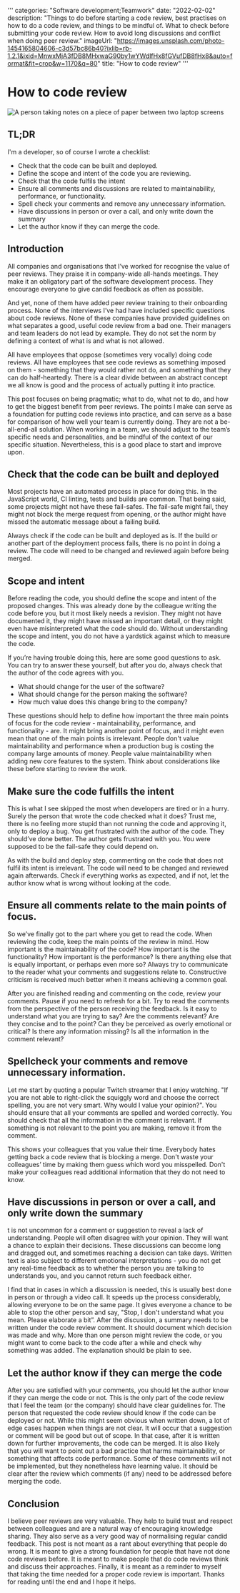 '''
categories: "Software development;Teamwork"
date: "2022-02-02"
description: "Things to do before starting a code review, best practises on how to do a code review, and things to be mindful of. What to check before submitting your code review. How to avoid long discussions and conflict when doing peer review."
imageUrl: "https://images.unsplash.com/photo-1454165804606-c3d57bc86b40?ixlib=rb-1.2.1&ixid=MnwxMjA3fDB8MHxwaG90by1wYWdlfHx8fGVufDB8fHx8&auto=format&fit=crop&w=1170&q=80"
title: "How to code review"
'''

# How to code review

![A person taking notes on a piece of paper between two laptop screens](https://images.unsplash.com/photo-1454165804606-c3d57bc86b40?ixlib=rb-1.2.1&ixid=MnwxMjA3fDB8MHxwaG90by1wYWdlfHx8fGVufDB8fHx8&auto=format&fit=crop&w=1170&q=80)

## TL;DR

I'm a developer, so of course I wrote a checklist:

- Check that the code can be built and deployed.
- Define the scope and intent of the code you are reviewing.
- Check that the code fulfils the intent
- Ensure all comments and discussions are related to maintainability, performance, or functionality.
- Spell check your comments and remove any unnecessary information.
- Have discussions in person or over a call, and only write down the summary
- Let the author know if they can merge the code.

## Introduction

All companies and organisations that I’ve worked for recognise the value of peer reviews. They praise it in company-wide all-hands meetings. They make it an obligatory part of the software development process. They encourage everyone to give candid feedback as often as possible.

And yet, none of them have added peer review training to their onboarding process. None of the interviews I’ve had have included specific questions about code reviews. None of these companies have provided guidelines on what separates a good, useful code review from a bad one. Their managers and team leaders do not lead by example. They do not set the norm by defining a context of what is and what is not allowed.

All have employees that oppose (sometimes very vocally) doing code reviews. All have employees that see code reviews as something imposed on them - something that they would rather not do, and something that they can do half-heartedly. There is a clear divide between an abstract concept we all know is good and the process of actually putting it into practice.

This post focuses on being pragmatic; what to do, what not to do, and how to get the biggest benefit from peer reviews. The points I make can serve as a foundation for putting code reviews into practice, and can serve as a base for comparison of how well your team is currently doing. They are not a be-all-end-all solution. When working in a team, we should adjust to the team’s specific needs and personalities, and be mindful of the context of our specific situation. Nevertheless, this is a good place to start and improve upon.

## Check that the code can be built and deployed

Most projects have an automated process in place for doing this. In the JavaScript world, CI linting, tests and builds are common. That being said, some projects might not have these fail-safes. The fail-safe might fail, they might not block the merge request from opening, or the author might have missed the automatic message about a failing build.

Always check if the code can be built and deployed as is. If the build or another part of the deployment process fails, there is no point in doing a review. The code will need to be changed and reviewed again before being merged.

## Scope and intent

Before reading the code, you should define the scope and intent of the proposed changes. This was already done by the colleague writing the code before you, but it most likely needs a revision. They might not have documented it, they might have missed an important detail, or they might even have misinterpreted what the code should do. Without understanding the scope and intent, you do not have a yardstick against which to measure the code.

If you’re having trouble doing this, here are some good questions to ask. You can try to answer these yourself, but after you do, always check that the author of the code agrees with you.

- What should change for the user of the software?
- What should change for the person making the software?
- How much value does this change bring to the company?

These questions should help to define how important the three main points of focus for the code review - maintainability, performance, and functionality - are. It might bring another point of focus, and it might even mean that one of the main points is irrelevant. People don't value maintainability and performance when a production bug is costing the company large amounts of money. People value maintainability when adding new core features to the system. Think about considerations like these before starting to review the work.

## Make sure the code fulfills the intent

This is what I see skipped the most when developers are tired or in a hurry. Surely the person that wrote the code checked what it does? Trust me, there is no feeling more stupid than not running the code and approving it, only to deploy a bug. You get frustrated with the author of the code. They should’ve done better. The author gets frustrated with you. You were supposed to be the fail-safe they could depend on.

As with the build and deploy step, commenting on the code that does not fulfil its intent is irrelevant. The code will need to be changed and reviewed again afterwards. Check if everything works as expected, and if not, let the author know what is wrong without looking at the code.

## Ensure all comments relate to the main points of focus.

So we’ve finally got to the part where you get to read the code. When reviewing the code, keep the main points of the review in mind. How important is the maintainability of the code? How important is the functionality? How important is the performance? Is there anything else that is equally important, or perhaps even more so? Always try to communicate to the reader what your comments and suggestions relate to. Constructive criticism is received much better when it means achieving a common goal.

After you are finished reading and commenting on the code, review your comments. Pause if you need to refresh for a bit. Try to read the comments from the perspective of the person receiving the feedback. Is it easy to understand what you are trying to say? Are the comments relevant? Are they concise and to the point? Can they be perceived as overly emotional or critical? Is there any information missing? Is all the information in the comment relevant?

## Spellcheck your comments and remove unnecessary information.

Let me start by quoting a popular Twitch streamer that I enjoy watching. "If you are not able to right-click the squiggly word and choose the correct spelling, you are not very smart. Why would I value your opinion?". You should ensure that all your comments are spelled and worded correctly. You should check that all the information in the comment is relevant. If something is not relevant to the point you are making, remove it from the comment.

This shows your colleagues that you value their time. Everybody hates getting back a code review that is blocking a merge. Don't waste your colleagues’ time by making them guess which word you misspelled. Don't make your colleagues read additional information that they do not need to know.

## Have discussions in person or over a call, and only write down the summary

t is not uncommon for a comment or suggestion to reveal a lack of understanding. People will often disagree with your opinion. They will want a chance to explain their decisions. These discussions can become long and dragged out, and sometimes reaching a decision can take days. Written text is also subject to different emotional interpretations - you do not get any real-time feedback as to whether the person you are talking to understands you, and you cannot return such feedback either.

I find that in cases in which a discussion is needed, this is usually best done in person or through a video call. It speeds up the process considerably, allowing everyone to be on the same page. It gives everyone a chance to be able to stop the other person and say, "Stop, I don't understand what you mean. Please elaborate a bit”. After the discussion, a summary needs to be written under the code review comment. It should document which decision was made and why. More than one person might review the code, or you might want to come back to the code after a while and check why something was added. The explanation should be plain to see.

## Let the author know if they can merge the code

After you are satisfied with your comments, you should let the author know if they can merge the code or not. This is the only part of the code review that I feel the team (or the company) should have clear guidelines for. The person that requested the code review should know if the code can be deployed or not. While this might seem obvious when written down, a lot of edge cases happen when things are not clear. It will occur that a suggestion or comment will be good but out of scope. In that case, after it is written down for further improvements, the code can be merged. It is also likely that you will want to point out a bad practice that harms maintainability, or something that affects code performance. Some of these comments will not be implemented, but they nonetheless have learning value. It should be clear after the review which comments (if any) need to be addressed before merging the code.

## Conclusion

I believe peer reviews are very valuable. They help to build trust and respect between colleagues and are a natural way of encouraging knowledge sharing. They also serve as a very good way of normalising regular candid feedback. This post is not meant as a rant about everything that people do wrong. It is meant to give a strong foundation for people that have not done code reviews before. It is meant to make people that do code reviews think and discuss their approaches. Finally, it is meant as a reminder to myself that taking the time needed for a proper code review is important. Thanks for reading until the end and I hope it helps.
